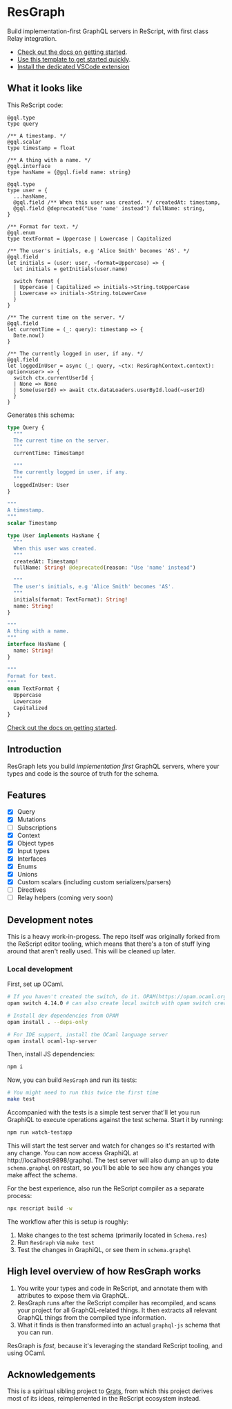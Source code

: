 # ResGraph

Build implementation-first GraphQL servers in ReScript, with first class Relay integration.

- [Check out the docs on getting started](https://zth.github.io/resgraph/docs/getting-started).
- [Use this template to get started quickly](https://github.com/zth/resgraph-template).
- [Install the dedicated VSCode extension](https://marketplace.visualstudio.com/items?itemName=GabrielNordeborn.vscode-resgraph)

## What it looks like

This ReScript code:

```rescript
@gql.type
type query

/** A timestamp. */
@gql.scalar
type timestamp = float

/** A thing with a name. */
@gql.interface
type hasName = {@gql.field name: string}

@gql.type
type user = {
  ...hasName,
  @gql.field /** When this user was created. */ createdAt: timestamp,
  @gql.field @deprecated("Use 'name' instead") fullName: string,
}

/** Format for text. */
@gql.enum
type textFormat = Uppercase | Lowercase | Capitalized

/** The user's initials, e.g 'Alice Smith' becomes 'AS'. */
@gql.field
let initials = (user: user, ~format=Uppercase) => {
  let initials = getInitials(user.name)

  switch format {
  | Uppercase | Capitalized => initials->String.toUpperCase
  | Lowercase => initials->String.toLowerCase
  }
}

/** The current time on the server. */
@gql.field
let currentTime = (_: query): timestamp => {
  Date.now()
}

/** The currently logged in user, if any. */
@gql.field
let loggedInUser = async (_: query, ~ctx: ResGraphContext.context): option<user> => {
  switch ctx.currentUserId {
  | None => None
  | Some(userId) => await ctx.dataLoaders.userById.load(~userId)
  }
}
```

Generates this schema:

```graphql
type Query {
  """
  The current time on the server.
  """
  currentTime: Timestamp!

  """
  The currently logged in user, if any.
  """
  loggedInUser: User
}

"""
A timestamp.
"""
scalar Timestamp

type User implements HasName {
  """
  When this user was created.
  """
  createdAt: Timestamp!
  fullName: String! @deprecated(reason: "Use 'name' instead")

  """
  The user's initials, e.g 'Alice Smith' becomes 'AS'.
  """
  initials(format: TextFormat): String!
  name: String!
}

"""
A thing with a name.
"""
interface HasName {
  name: String!
}

"""
Format for text.
"""
enum TextFormat {
  Uppercase
  Lowercase
  Capitalized
}
```

[Check out the docs on getting started](https://zth.github.io/resgraph/docs/getting-started).

## Introduction

ResGraph lets you build _implementation first_ GraphQL servers, where your types and code is the source of truth for the schema.

## Features

- [x] Query
- [x] Mutations
- [ ] Subscriptions
- [x] Context
- [x] Object types
- [x] Input types
- [x] Interfaces
- [x] Enums
- [x] Unions
- [x] Custom scalars (including custom serializers/parsers)
- [ ] Directives
- [ ] Relay helpers (coming very soon)

## Development notes

This is a heavy work-in-progess. The repo itself was originally forked from the ReScript editor tooling, which means that there's a ton of stuff lying around that aren't really used. This will be cleaned up later.

### Local development

First, set up OCaml.

```bash
# If you haven't created the switch, do it. OPAM(https://opam.ocaml.org)
opam switch 4.14.0 # can also create local switch with opam switch create . 4.14.0

# Install dev dependencies from OPAM
opam install . --deps-only

# For IDE support, install the OCaml language server
opam install ocaml-lsp-server
```

Then, install JS dependencies:

```bash
npm i
```

Now, you can build `ResGraph` and run its tests:

```bash
# You might need to run this twice the first time
make test
```

Accompanied with the tests is a simple test server that'll let you run GraphiQL to execute operations against the test schema. Start it by running:

```bash
npm run watch-testapp
```

This will start the test server and watch for changes so it's restarted with any change. You can now access GraphiQL at http://localhost:9898/graphql.
The test server will also dump an up to date `schema.graphql` on restart, so you'll be able to see how any changes you make affect the schema.

For the best experience, also run the ReScript compiler as a separate process:

```bash
npx rescript build -w
```

The workflow after this is setup is roughly:

1. Make changes to the test schema (primarily located in `Schema.res`)
2. Run `ResGraph` via `make test`
3. Test the changes in GraphiQL, or see them in `schema.graphql`

## High level overview of how ResGraph works

1. You write your types and code in ReScript, and annotate them with attributes to expose them via GraphQL.
2. ResGraph runs after the ReScript compiler has recompiled, and scans your project for all GraphQL-related things. It then extracts all relevant GraphQL things from the compiled type information.
3. What it finds is then transformed into an actual `graphql-js` schema that you can run.

ResGraph is _fast_, because it's leveraging the standard ReScript tooling, and using OCaml.

## Acknowledgements

This is a spiritual sibling project to [Grats](https://github.com/captbaritone/grats), from which this project derives most of its ideas, reimplemented in the ReScript ecosystem instead.
